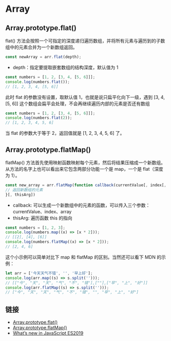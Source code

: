 # Array

## Array.prototype.flat()

flat() 方法会按照一个可指定的深度递归遍历数组，并将所有元素与遍历到的子数组中的元素合并为一个新数组返回。

```js
const newArray = arr.flat(depth);
```

- depth：指定要提取嵌套数组的结构深度，默认值为 1

```js
const numbers = [1, 2, [3, 4, [5, 6]]];
console.log(numbers.flat());
// [1, 2, 3, 4, [5, 6]]
```

此时 flat 的参数没有设置，取默认值 1，也就是说只扁平化向下一级，遇到 [3, 4, [5, 6]] 这个数组会扁平会处理，不会再继续遍历内部的元素是否还有数组

```js
const numbers = [1, 2, [3, 4, [5, 6]]];
console.log(numbers.flat(2));
// [1, 2, 3, 4, 5, 6]
```

当 flat 的参数大于等于 2，返回值就是 [1, 2, 3, 4, 5, 6] 了。

## Array.prototype.flatMap()

flatMap() 方法首先使用映射函数映射每个元素，然后将结果压缩成一个新数组。从方法的名字上也可以看出来它包含两部分功能一个是 map，一个是 flat（深度为 1）。

```js
const new_array = arr.flatMap(function callback(currentValue[, index[, array]]) {
// 返回新数组的元素
}[, thisArg])
```

- callback: 可以生成一个新数组中的元素的函数，可以传入三个参数：currentValue、index、array
- thisArg: 遍历函数 this 的指向

```js
const numbers = [1, 2, 3];
console.log(numbers.map((x) => [x * 2]));
// [[2], [4], [6]]
console.log(numbers.flatMap((x) => [x * 2]));
// [2, 4, 6]
```

这个小示例可以简单对比下 map 和 flatMap 的区别。当然还可以看下 MDN 的示例：

```js
let arr = ['今天天气不错', '', '早上好'];
console.log(arr.map((s) => s.split('')));
// [["今", "天", "天", "气", "不", "错"],[""],["早", "上", "好"]]
console.log(arr.flatMap((s) => s.split('')));
// ["今", "天", "天", "气", "不", "错", "", "早", "上", "好"]
```

## 链接

- [Array.prototype.flat()](https://developer.mozilla.org/zh-CN/docs/Web/JavaScript/Reference/Global_Objects/Array/flat)
- [Array.prototype.flatMap()](https://developer.mozilla.org/zh-CN/docs/Web/JavaScript/Reference/Global_Objects/Array/flatMap)
- [What’s new in JavaScript ES2019](https://www.freecodecamp.org/news/whats-new-in-javascript-es2019-8af4390d8494/)
